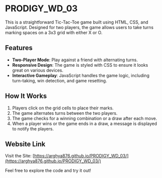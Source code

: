 # PRODIGY_WD_03


This is a straightforward Tic-Tac-Toe game built using HTML, CSS, and JavaScript. Designed for two players, the game allows users to take turns marking spaces on a 3x3 grid with either X or O.

## Features

- **Two-Player Mode**: Play against a friend with alternating turns.
- **Responsive Design**: The game is styled with CSS to ensure it looks great on various devices.
- **Interactive Gameplay**: JavaScript handles the game logic, including turn-taking, win detection, and game resetting.

## How It Works

1. Players click on the grid cells to place their marks.
2. The game alternates turns between the two players.
3. The game checks for a winning combination or a draw after each move.
4. When a player wins or the game ends in a draw, a message is displayed to notify the players.

## Website Link

Visit the Site: [https://arghya876.github.io/PRODIGY_WD_03/](https://arghya876.github.io/PRODIGY_WD_03/)

Feel free to explore the code and try it out!
